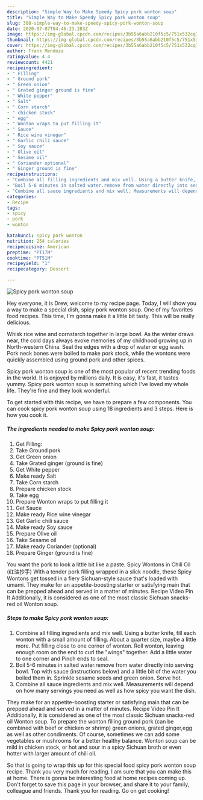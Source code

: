 ```yaml
---
description: "Simple Way to Make Speedy Spicy pork wonton soup"
title: "Simple Way to Make Speedy Spicy pork wonton soup"
slug: 308-simple-way-to-make-speedy-spicy-pork-wonton-soup
date: 2020-07-07T04:46:23.283Z
image: https://img-global.cpcdn.com/recipes/3b55a6abb210f5c5/751x532cq70/spicy-pork-wonton-soup-recipe-main-photo.jpg
thumbnail: https://img-global.cpcdn.com/recipes/3b55a6abb210f5c5/751x532cq70/spicy-pork-wonton-soup-recipe-main-photo.jpg
cover: https://img-global.cpcdn.com/recipes/3b55a6abb210f5c5/751x532cq70/spicy-pork-wonton-soup-recipe-main-photo.jpg
author: Frank Mendoza
ratingvalue: 4.4
reviewcount: 4421
recipeingredient:
- " Filling"
- " Ground pork"
- " Green onion"
- " Grated ginger ground is fine"
- " White pepper"
- " Salt"
- " Corn starch"
- " chicken stock"
- " egg"
- " Wonton wraps to put filling it"
- " Sauce"
- " Rice wine vinegar"
- " Garlic chili sauce"
- " Soy sauce"
- " Olive oil"
- " Sesame oil"
- " Coriander optional"
- " Ginger ground is fine"
recipeinstructions:
- "Combine all filling ingredients and mix well. Using a butter knife, fill each wonton with a small amount of filling. About a quarter size, maybe a little more. Put filling close to one corner of wonton. Roll wonton, leaving enough room on the end to curl the &#34;wings&#34; together. Add a little water to one corner and Pinch ends to seal."
- "Boil 5-6 minutes in salted water.remove from water directly into serving bowl. Top with sauce (instructions below) and a little bit of the water you boiled them in. Sprinkle sesame seeds and green onion. Serve hot."
- "Combine all sauce ingredients and mix well. Measurements will depend on how many servings you need as well as how spicy you want the dish."
categories:
- Recipe
tags:
- spicy
- pork
- wonton

katakunci: spicy pork wonton 
nutrition: 254 calories
recipecuisine: American
preptime: "PT17M"
cooktime: "PT51M"
recipeyield: "1"
recipecategory: Dessert

---
```



![Spicy pork wonton soup](https://img-global.cpcdn.com/recipes/3b55a6abb210f5c5/751x532cq70/spicy-pork-wonton-soup-recipe-main-photo.jpg)

Hey everyone, it is Drew, welcome to my recipe page. Today, I will show you a way to make a special dish, spicy pork wonton soup. One of my favorites food recipes. This time, I'm gonna make it a little bit tasty. This will be really delicious.

Whisk rice wine and cornstarch together in large bowl. As the winter draws near, the cold days always evoke memories of my childhood growing up in North-western China. Seal the edges with a drop of water or egg wash. Pork neck bones were boiled to make pork stock, while the wontons were quickly assembled using ground pork and other spices.

Spicy pork wonton soup is one of the most popular of recent trending foods in the world. It is enjoyed by millions daily. It is easy, it's fast, it tastes yummy. Spicy pork wonton soup is something which I've loved my whole life. They're fine and they look wonderful.


To get started with this recipe, we have to prepare a few components. You can cook spicy pork wonton soup using 18 ingredients and 3 steps. Here is how you cook it.

<!--inarticleads1-->

##### The ingredients needed to make Spicy pork wonton soup:

1. Get  Filling:
1. Take  Ground pork
1. Get  Green onion
1. Take  Grated ginger (ground is fine)
1. Get  White pepper
1. Make ready  Salt
1. Take  Corn starch
1. Prepare  chicken stock
1. Take  egg
1. Prepare  Wonton wraps to put filling it
1. Get  Sauce
1. Make ready  Rice wine vinegar
1. Get  Garlic chili sauce
1. Make ready  Soy sauce
1. Prepare  Olive oil
1. Take  Sesame oil
1. Make ready  Coriander (optional)
1. Prepare  Ginger (ground is fine)


You want the pork to look a little bit like a paste. Spicy Wontons in Chili Oil (红油抄手) With a tender pork filling wrapped in a slick noodle, these Spicy Wontons get tossed in a fiery Sichuan-style sauce that&#39;s loaded with umami. They make for an appetite-boosting starter or satisfying main that can be prepped ahead and served in a matter of minutes. Recipe Video Pin It Additionally, it is considered as one of the most classic Sichuan snacks-red oil Wonton soup. 

<!--inarticleads2-->

##### Steps to make Spicy pork wonton soup:

1. Combine all filling ingredients and mix well. Using a butter knife, fill each wonton with a small amount of filling. About a quarter size, maybe a little more. Put filling close to one corner of wonton. Roll wonton, leaving enough room on the end to curl the &#34;wings&#34; together. Add a little water to one corner and Pinch ends to seal.
1. Boil 5-6 minutes in salted water.remove from water directly into serving bowl. Top with sauce (instructions below) and a little bit of the water you boiled them in. Sprinkle sesame seeds and green onion. Serve hot.
1. Combine all sauce ingredients and mix well. Measurements will depend on how many servings you need as well as how spicy you want the dish.


They make for an appetite-boosting starter or satisfying main that can be prepped ahead and served in a matter of minutes. Recipe Video Pin It Additionally, it is considered as one of the most classic Sichuan snacks-red oil Wonton soup. To prepare the wonton filling ground pork (can be combined with beef or chicken or shrimp) green onions, grated ginger,egg as well as other condiments. Of course, sometimes we can add some vegetables or mushrooms for a better healthy balance. Wonton soup can be mild in chicken stock, or hot and sour in a spicy Sichuan broth or even hotter with larger amount of chili oil. 

So that is going to wrap this up for this special food spicy pork wonton soup recipe. Thank you very much for reading. I am sure that you can make this at home. There is gonna be interesting food at home recipes coming up. Don't forget to save this page in your browser, and share it to your family, colleague and friends. Thank you for reading. Go on get cooking!
